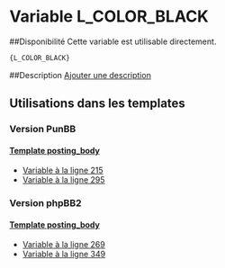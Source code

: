 # Variable L_COLOR_BLACK

##Disponibilité
Cette variable est utilisable directement.

```html
{L_COLOR_BLACK}
```

##Description
[Ajouter une description](https://fa-tvars.appspot.com/var/L_COLOR_BLACK)

## Utilisations dans les templates

### Version PunBB

#### [Template posting_body](punbb/posting_body.md#readme)
* [Variable &agrave; la ligne 215](../punbb/posting_body.tpl#L215)
* [Variable &agrave; la ligne 295](../punbb/posting_body.tpl#L295)

### Version phpBB2

#### [Template posting_body](subsilver/posting_body.md#readme)
* [Variable &agrave; la ligne 269](../subsilver/posting_body.tpl#L269)
* [Variable &agrave; la ligne 349](../subsilver/posting_body.tpl#L349)